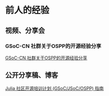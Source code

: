 
# 前人的经验

## 视频、分享会

### GSoC-CN 社群关于OSPP的开源经验分享

[GSoC-CN 社群关于OSPP的开源经验分享](https://docs.qq.com/doc/DWXBpd1hsR2h4ZUV0)

## 公开分享稿、博客

[Julia 社区开源培训计划 (GSoC/JSoC/OSPP) 指南](https://mp.weixin.qq.com/s/loB6AEOwxduLj2VSplk2NQ) 
